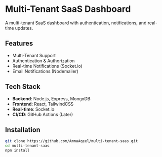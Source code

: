 # Multi-Tenant SaaS Dashboard  
A multi-tenant SaaS dashboard with authentication, notifications, and real-time updates.  

## Features  
- Multi-Tenant Support  
- Authentication & Authorization  
- Real-time Notifications (Socket.io)  
- Email Notifications (Nodemailer)  

## Tech Stack  
- **Backend**: Node.js, Express, MongoDB  
- **Frontend**: React, TailwindCSS
- **Real-time**: Socket.io  
- **CI/CD**: GitHub Actions (Later)  

## Installation  
```bash
git clone https://github.com/AmnaAqeel/multi-tenant-saas.git
cd multi-tenant-saas
npm install

